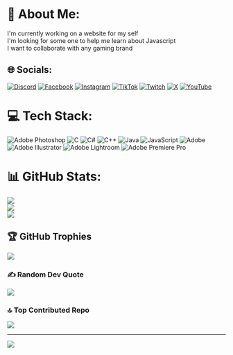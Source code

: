 # 💫 About Me:
I'm currently working on a website for my self<br>I'm looking for some one to help me learn about Javascript<br>I want to collaborate with any gaming brand<br>


## 🌐 Socials:
[![Discord](https://img.shields.io/badge/Discord-%237289DA.svg?logo=discord&logoColor=white)](https://discord.gg/https://discord.com/invite/pFwuTrRd) [![Facebook](https://img.shields.io/badge/Facebook-%231877F2.svg?logo=Facebook&logoColor=white)](https://facebook.com/https://www.facebook.com/share/35dEMRRoUaYb2t8r/?mibextid=qi2Omg) [![Instagram](https://img.shields.io/badge/Instagram-%23E4405F.svg?logo=Instagram&logoColor=white)](https://instagram.com/T_kv0) [![TikTok](https://img.shields.io/badge/TikTok-%23000000.svg?logo=TikTok&logoColor=white)](https://tiktok.com/@Abdu_Belal) [![Twitch](https://img.shields.io/badge/Twitch-%239146FF.svg?logo=Twitch&logoColor=white)](https://twitch.tv/Abdu_belal) [![X](https://img.shields.io/badge/X-black.svg?logo=X&logoColor=white)](https://x.com/J13_3) [![YouTube](https://img.shields.io/badge/YouTube-%23FF0000.svg?logo=YouTube&logoColor=white)](https://youtube.com/@Abdu_belal) 

# 💻 Tech Stack:
![Adobe Photoshop](https://img.shields.io/badge/adobe%20photoshop-%2331A8FF.svg?style=for-the-badge&logo=adobe%20photoshop&logoColor=white) ![C](https://img.shields.io/badge/c-%2300599C.svg?style=for-the-badge&logo=c&logoColor=white) ![C#](https://img.shields.io/badge/c%23-%23239120.svg?style=for-the-badge&logo=csharp&logoColor=white) ![C++](https://img.shields.io/badge/c++-%2300599C.svg?style=for-the-badge&logo=c%2B%2B&logoColor=white) ![Java](https://img.shields.io/badge/java-%23ED8B00.svg?style=for-the-badge&logo=openjdk&logoColor=white) ![JavaScript](https://img.shields.io/badge/javascript-%23323330.svg?style=for-the-badge&logo=javascript&logoColor=%23F7DF1E) ![Adobe](https://img.shields.io/badge/adobe-%23FF0000.svg?style=for-the-badge&logo=adobe&logoColor=white) ![Adobe Illustrator](https://img.shields.io/badge/adobe%20illustrator-%23FF9A00.svg?style=for-the-badge&logo=adobe%20illustrator&logoColor=white) ![Adobe Lightroom](https://img.shields.io/badge/Adobe%20Lightroom-31A8FF.svg?style=for-the-badge&logo=Adobe%20Lightroom&logoColor=white) ![Adobe Premiere Pro](https://img.shields.io/badge/Adobe%20Premiere%20Pro-9999FF.svg?style=for-the-badge&logo=Adobe%20Premiere%20Pro&logoColor=white)
# 📊 GitHub Stats:
![](https://github-readme-stats.vercel.app/api?username=ABDU-BELAL&theme=radical&hide_border=false&include_all_commits=false&count_private=false)<br/>
![](https://github-readme-streak-stats.herokuapp.com/?user=ABDU-BELAL&theme=radical&hide_border=false)<br/>
![](https://github-readme-stats.vercel.app/api/top-langs/?username=ABDU-BELAL&theme=radical&hide_border=false&include_all_commits=false&count_private=false&layout=compact)

## 🏆 GitHub Trophies
![](https://github-profile-trophy.vercel.app/?username=ABDU-BELAL&theme=radical&no-frame=false&no-bg=false&margin-w=4)

### ✍️ Random Dev Quote
![](https://quotes-github-readme.vercel.app/api?type=horizontal&theme=radical)

### 🔝 Top Contributed Repo
![](https://github-contributor-stats.vercel.app/api?username=ABDU-BELAL&limit=5&theme=dark&combine_all_yearly_contributions=true)

---
[![](https://visitcount.itsvg.in/api?id=ABDU-BELAL&icon=0&color=5)](https://visitcount.itsvg.in)

<!-- Proudly created with GPRM ( https://gprm.itsvg.in ) --> 
